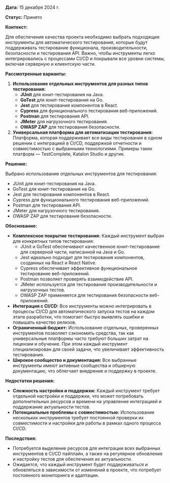 **Дата:** 15 декабря 2024 г.

**Статус:** Принято

**Контекст:**

Для обеспечения качества проекта необходимо выбрать подходящие инструменты для автоматического тестирования, которые будут поддерживать тестирование функционала, производительности, безопасности и тестирования API. Важно, чтобы инструменты легко интегрировались с процессами CI/CD и покрывали все уровни системы, включая серверную и клиентскую части.

**Рассмотренные варианты:**

1. **Использование отдельных инструментов для разных типов тестирования:**
   - **JUnit** для юнит-тестирования на Java.
   - **GoTest** для юнит-тестирования на Go.
   - **Jest** для тестирования компонентов в React.
   - **Cypress** для функционального тестирования веб-приложений.
   - **Postman** для тестирования API.
   - **JMeter** для нагрузочного тестирования.
   - **OWASP ZAP** для тестирования безопасности.
2. **Универсальная платформа для автоматизации тестирования:**  
   Платформа, которая поддерживает все виды тестирования в одном решении с интеграцией в CI/CD, поддержкой отчетности и совместимостью с выбранными технологиями. Примеры таких платформ — TestComplete, Katalon Studio и другие.

**Решение:**

Выбрано использование отдельных инструментов для тестирования:
- JUnit для юнит-тестирования на Java.
- GoTest для юнит-тестирования на Go.
- Jest для тестирования компонентов в React.
- Cypress для функционального тестирования веб-приложений.
- Postman для тестирования API.
- JMeter для нагрузочного тестирования.
- OWASP ZAP для тестирования безопасности.

**Обоснование:**

- **Комплексное покрытие тестирования:** Каждый инструмент выбран для конкретных типов тестирования:
  - JUnit и GoTest обеспечивают качественное юнит-тестирование для серверной части, написанной на Java и Go.
  - Jest идеально подходит для тестирования компонентов, созданных на React и React Native.
  - Cypress обеспечивает эффективное функциональное тестирование веб-приложений.
  - Postman позволяет проверять взаимодействие API.
  - JMeter используется для тестирования производительности и нагрузочных тестов.
  - OWASP ZAP применяется для тестирования безопасности веб-приложений.
- **Интеграция с CI/CD:** Все инструменты можно интегрировать в процессы CI/CD для автоматического запуска тестов на каждом этапе разработки, что помогает быстро выявлять ошибки и повышать качество релизов.
- **Ограниченный бюджет:** Использование отдельных, проверенных инструментов позволяет сэкономить средства, так как универсальные платформы часто требуют больших затрат на лицензии и обучение. При этом каждый инструмент специализирован для своей задачи, что увеличивает эффективность тестирования.
- **Широкое сообщество и документация:** Все выбранные инструменты имеют активные сообщества и обширную документацию, что облегчает внедрение и поддержку в проекте.

**Недостатки решения:**

- **Сложность настройки и поддержки:** Каждый инструмент требует отдельной настройки и поддержки, что может потребовать дополнительных ресурсов и времени на управление интеграцией и поддержание актуальности тестов.
- **Потенциальные проблемы с совместимостью:** Использование нескольких инструментов требует постоянной проверки их совместимости и настройки для работы в рамках одного процесса CI/CD.

**Последствия:**

- Потребуется выделение ресурсов для интеграции всех выбранных инструментов в CI/CD пайплайн, а также на регулярное обновление и настройку тестов для обеспечения их актуальности.
- Ожидается, что каждый инструмент будет поддерживаться и обновляться в зависимости от изменений в проекте, что потребует постоянного мониторинга и адаптации.

